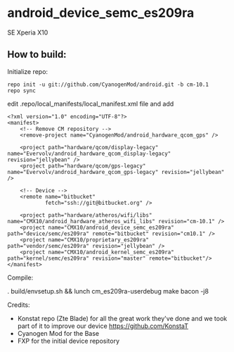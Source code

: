 android_device_semc_es209ra
===========================

SE Xperia X10

How to build:
-------------

Initialize repo:

    repo init -u git://github.com/CyanogenMod/android.git -b cm-10.1
    repo sync

edit .repo/local_manifests/local_manifest.xml file and add

	<?xml version="1.0" encoding="UTF-8"?>
	<manifest>
		<!-- Remove CM repository -->
		<remove-project name="CyanogenMod/android_hardware_qcom_gps" />
	
	    <project path="hardware/qcom/display-legacy" name="Evervolv/android_hardware_qcom_display-legacy" revision="jellybean" />
		<project path="hardware/qcom/gps-legacy" name="Evervolv/android_hardware_qcom_gps-legacy" revision="jellybean" />
	
	    <!-- Device -->
	    <remote name="bitbucket"
	            fetch="ssh://git@bitbucket.org" />
	
	    <project path="hardware/atheros/wifi/libs" name="CMX10/android_hardware_atheros_wifi_libs" revision="cm-10.1" />
	    <project name="CMX10/android_device_semc_es209ra" path="device/semc/es209ra" remote="bitbucket" revision="cm10.1" />
	    <project name="CMX10/proprietary_es209ra" path="vendor/semc/es209ra" revision="jellybean" />
	    <project name="CMX10/android_kernel_semc_es209ra" path="kernel/semc/es209ra" revision="master" remote="bitbucket"/>
	</manifest>
	
Compile:

. build/envsetup.sh && lunch cm_es209ra-userdebug
    make bacon -j8

Credits:

* Konstat repo (Zte Blade) for all the great work they've done and we took part of it to improve our device https://github.com/KonstaT
* Cyanogen Mod for the Base
* FXP for the initial device repository
